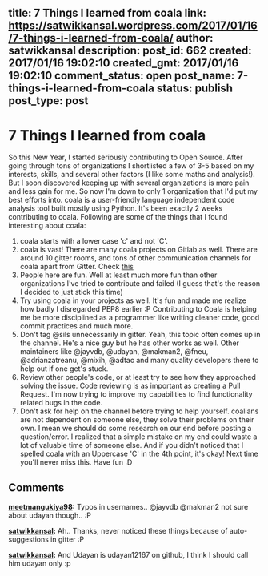 title: 7 Things I learned from coala
link: https://satwikkansal.wordpress.com/2017/01/16/7-things-i-learned-from-coala/
author: satwikkansal
description: 
post_id: 662
created: 2017/01/16 19:02:10
created_gmt: 2017/01/16 19:02:10
comment_status: open
post_name: 7-things-i-learned-from-coala
status: publish
post_type: post
----

# 7 Things I learned from coala

So this New Year, I started seriously contributing to Open Source. After going through tons of organizations I shortlisted a few of 3-5 based on my interests, skills, and several other factors (I like some maths and analysis!). But I soon discovered keeping up with several organizations is more pain and less gain for me. So now I'm down to only 1 organization that I'd put my best efforts into. coala is a user-friendly language independent code analysis tool built mostly using Python. It's been exactly 2 weeks contributing to coala. Following are some of the things that I found interesting about coala: 

  1. coala starts with a lower case 'c' and not 'C'.
  2. coala is vast! There are many coala projects on Gitlab as well. There are around 10 gitter rooms, and tons of other communication channels for coala apart from Gitter. Check [this](https://github.com/coala/coala/wiki/Communication-Channels)
  3. People here are fun. Well at least much more fun than other organizations I've tried to contribute and failed (I guess that's the reason I decided to just stick this time)
  4. Try using coala in your projects as well. It's fun and made me realize how badly I disregarded PEP8 earlier :P Contributing to Coala is helping me be more disciplined as a programmer like writing cleaner code, good commit practices and much more.
  5. Don't tag @sils unnecessarily in gitter. Yeah, this topic often comes up in the channel. He's a nice guy but he has other works as well. Other maintainers like @jayvdb, @udayan, @makman2, @fneu, @adrianzatreanu, @mixih, @adtac and many quality developers there to help out if one get's stuck.
  6. Review other people's code, or at least try to see how they approached solving the issue. Code reviewing is as important as creating a Pull Request. I'm now trying to improve my capabilities to find functionality related bugs in the code.
  7. Don't ask for help on the channel before trying to help yourself. coalians are not dependent on someone else, they solve their problems on their own. I mean we should do some research on our end before posting a question/error. I realized that a simple mistake on my end could waste a lot of valuable time of someone else.
And if you didn't noticed that I spelled coala with an Uppercase 'C' in the 4th point, it's okay! Next time you'll never miss this. Have fun :D

## Comments

**[meetmangukiya98](#3 "2017-01-17 03:45:56"):** Typos in usernames.. @jayvdb @makman2 not sure about udayan though.. :P

**[satwikkansal](#4 "2017-01-17 09:48:34"):** Ah.. Thanks, never noticed these things because of auto-suggestions in gitter :P

**[satwikkansal](#5 "2017-01-17 09:52:13"):** And Udayan is udayan12167 on github, I think I should call him udayan only :p

